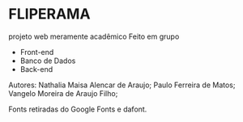 # FLIPERAMA
projeto web meramente acadêmico
Feito em grupo
  - Front-end
  - Banco de Dados
  - Back-end

Autores: Nathalia Maisa Alencar de Araujo;
         Paulo Ferreira de Matos;
         Vangelo Moreira de Araujo Filho;

Fonts retiradas do Google Fonts e dafont.

